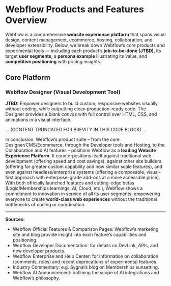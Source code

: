 # Webflow Products and Features Overview

Webflow is a comprehensive **website experience platform** that spans visual design, content management, ecommerce, hosting, collaboration, and developer extensibility. Below, we break down Webflow’s core products and experimental tools — including each product’s **job-to-be-done (JTBD)**, its target **user segments**, a **persona example** illustrating its value, and **competitive positioning** with pricing insights.

## Core Platform

### Webflow Designer (Visual Development Tool)
**JTBD:** Empower designers to build custom, responsive websites visually without coding, while outputting clean production-ready code. The Designer provides a *blank canvas* with full control over HTML, CSS, and animations in a visual interface.

... (CONTENT TRUNCATED FOR BREVITY IN THIS CODE BLOCK) ...

In conclusion, Webflow’s product suite – from the core Designer/CMS/Ecommerce, through the Developer tools and Hosting, to the Collaboration and AI features – positions Webflow as a **leading Website Experience Platform**. It counterpositions itself against traditional web development (offering speed and cost savings), against other site builders (offering far greater custom capability and now similar scale features), and even against headless/enterprise systems (offering a composable, visual-first approach with enterprise-grade add-ons at a more accessible price). With both officially launched features and cutting-edge betas (Logic/Memberships learnings, AI, Cloud, etc.), Webflow shows a commitment to innovation in service of all its user segments: empowering everyone to create **world-class web experiences** without the traditional bottlenecks of coding or coordination. 

---

**Sources:**

- Webflow Official Features & Comparison Pages: Webflow’s marketing site and blog provide insight into each feature’s capabilities and positioning.
- Webflow Developer Documentation: for details on DevLink, APIs, and new developer products.
- Webflow Enterprise and Help Center: for information on collaboration (comments, roles) and recent deprecations of experimental features.
- Industry Commentary: e.g. Sygnal’s blog on Memberships sunsetting.
- Webflow AI Announcement: outlining the scope of AI integrations and Webflow’s philosophy.
